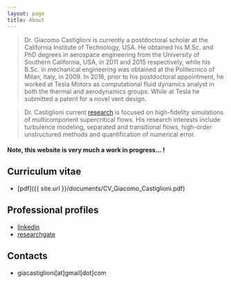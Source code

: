 ```yaml
---
layout: page
title: About
---
```


> Dr. Giacomo Castiglioni is currently a postdoctoral scholar at the California Institute of Technology, USA. 
He obtained his M.Sc. and PhD degrees in aerospace engineering from the University of Southern California, USA, in 2011 and 2015 respectively, while his B.Sc. in mechanical engineering was obtained at the Politecnico of Milan, Italy, in 2009.
In 2016, prior to his postdoctoral appointment, he worked at Tesla Motors as computational fluid dynamics analyst in both the thermal and aerodynamics groups. While at Tesla he submitted a patent for a novel vent design.  

>Dr. Castiglioni current [research]({{site.url}}/research/) is focused on high-fidelity simulations of multicomponent supercritical flows.
His research interests include turbulence modeling, separated and transitional flows, high-order unstructured methods and quantification of numerical error.

#### Note, this website is very much a work in progress... !


## Curriculum vitae
* [pdf]({{ site.url }}/documents/CV_Giacomo_Castiglioni.pdf)

## Professional profiles  
* [linkedin](http://www.linkedin.com/in/giacomo-castiglioni-50885725)  
* [researchgate](https://www.researchgate.net/profile/Giacomo_Castiglioni)


## Contacts
* giacastiglioni[at]gmail[dot]com
